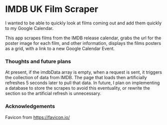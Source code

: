 # IMDB UK Film Scraper
I wanted to be able to quickly look at films coming out and add them quickly to my Google Calendar.

This app scrapes films from the IMDB release calendar, grabs the url for the poster image for each film, and other information, displays the films posters as a grid, with a link to a new Google Calendar Event.
### Thoughts and future plans
At present, if the imdbData array is empty, when a request is sent, it triggers the collection of data from IMDB. The page that loads then artificially refreshes 5 seconds later to pull that data. 
In future, I plan on implementing a database to store the scrapes to avoid this eventuality, or rewrite the section so the artificial refresh is unnecessary.
### Acknowledgements
Favicon from https://favicon.io/